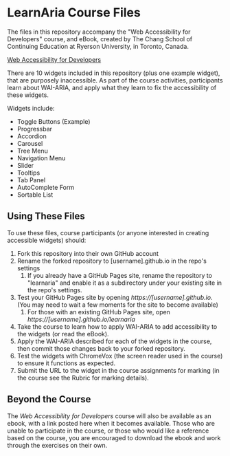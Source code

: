 # LearnAria Course Files
The files in this repository accompany the "Web Accessibility for Developers" course, and eBook, created by The Chang School of Continuing Education at Ryerson University, in Toronto, Canada.

[Web Accessibility for Developers](https://de.ryerson.ca/wa/advanced/)

There are 10 widgets included in this repository (plus one example widget), that are purposely inaccessible. As part of the course activities, participants learn about WAI-ARIA, and apply what they learn to fix the accessibility of these widgets. 

Widgets include:

* Toggle Buttons (Example)
* Progressbar
* Accordion
* Carousel
* Tree Menu
* Navigation Menu
* Slider
* Tooltips
* Tab Panel
* AutoComplete Form
* Sortable List

## Using These Files
To use these files, course participants (or anyone interested in creating accessible widgets) should:

1. Fork this repository into their own GitHub account
1. Rename the forked repository to [username].github.io in the repo's settings
	1. If you already have a GitHub Pages site, rename the repository to "learnaria" and enable it as a subdirectory under your existing site in the repo's settings.
1. Test your GitHub Pages site by opening _https://[username].github.io_. (You may need to wait a few moments for the site to become available)
	1. For those with an existing GitHub Pages site, open _https://[username].github.io/learnaria_
1. Take the course to learn how to apply WAI-ARIA to add accessibility to the widgets (or read the eBook).
1. Apply the WAI-ARIA described for each of the widgets in the course, then commit those changes back to your forked repository.
1. Test the widgets with ChromeVox (the screen reader used in the course) to ensure it functions as expected.
1. Submit the URL to the widget in the course assignments for marking (in the course see the Rubric for marking details).

## Beyond the Course
The _Web Accessibility for Developers_ course will also be available as an ebook, with a link posted here when it becomes available. Those who are unable to participate in the course, or those who would like a reference based on the course, you are encouraged to download the ebook and work through the exercises on their own.

